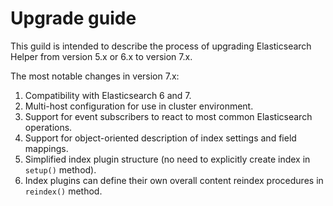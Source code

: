 # Upgrade guide

This guild is intended to describe the process of upgrading
Elasticsearch Helper from version 5.x or 6.x to version 7.x.

The most notable changes in version 7.x:

1. Compatibility with Elasticsearch 6 and 7.
2. Multi-host configuration for use in cluster environment.
3. Support for event subscribers to react to most common Elasticsearch operations.
4. Support for object-oriented description of index settings and field mappings.
5. Simplified index plugin structure (no need to explicitly create index in `setup()` method).
5. Index plugins can define their own overall content reindex procedures in `reindex()` method.
